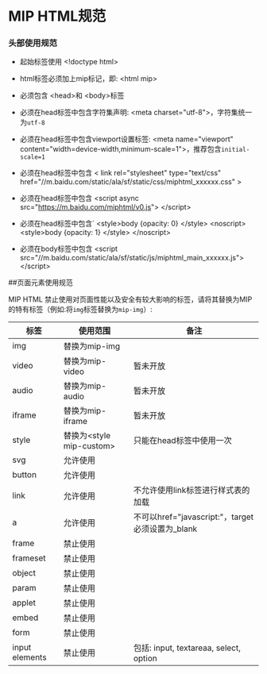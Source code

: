 # MIP HTML规范

### 头部使用规范

- 起始标签使用 &lt;!doctype html&gt;

- html标签必须加上mip标记，即:  &lt;html mip&gt;

- 必须包含 &lt;head&gt;和  &lt;body&gt;标签

- 必须在head标签中包含字符集声明:  &lt;meta charset="utf-8"&gt;，字符集统一为`utf-8`

- 必须在head标签中包含viewport设置标签:  &lt;meta name="viewport" content="width=device-width,minimum-scale=1"&gt;，推荐包含`initial-scale=1`

- 必须在head标签中包含 &lt; link rel="stylesheet" type="text/css" href="//m.baidu.com/static/ala/sf/static/css/miphtml_xxxxxx.css" &gt;

- 必须在head标签中包含 &lt;script async src="https://m.baidu.com/miphtml/v0.js"&gt; &lt;/script&gt;

- 必须在head标签中包含` &lt;style&gt;body {opacity: 0} &lt;/style&gt; &lt;noscript&gt;<style&gt;body {opacity: 1} &lt;/style&gt; &lt;/noscript&gt;

- 必须在body标签中包含 &lt;script src="//m.baidu.com/static/ala/sf/static/js/miphtml_main_xxxxxx.js"&gt;&lt;/script&gt;

##页面元素使用规范

MIP HTML 禁止使用对页面性能以及安全有较大影响的标签，请将其替换为MIP的特有标签（例如:将`img`标签替换为`mip-img`）:

|标签|使用范围|备注|
|--|--|--|
|img	|替换为mip-img||
|video	|替换为mip-video|暂未开放|
|audio	|替换为mip-audio|暂未开放|
|iframe	|替换为mip-iframe|暂未开放|
|style	|替换为&lt;style mip-custom&gt;|只能在head标签中使用一次|
|svg	|允许使用||
|button	|允许使用||
|link	|允许使用|不允许使用link标签进行样式表的加载|
|a	    |允许使用|不可以href="javascript:"，target必须设置为_blank|
|frame	|禁止使用||
|frameset|	禁止使用||
|object	|禁止使用||
|param	|禁止使用||
|applet	|禁止使用||
|embed	|禁止使用||
|form	|禁止使用||
|input elements	|禁止使用|包括: input, textareaa, select, option|
